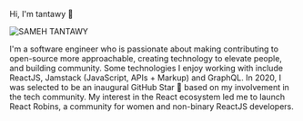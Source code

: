 Hi, I'm tantawy 👋

![SAMEH TANTAWY](https://user-images.githubusercontent.com/32967842/179351818-c72f9581-bd01-49b1-b020-3e91cef9e540.png)

I'm a software engineer who is passionate about making contributing to open-source more approachable, creating technology to elevate people, and building community. Some technologies I enjoy working with include ReactJS, Jamstack (JavaScript, APIs + Markup) and GraphQL. In 2020, I was selected to be an inaugural GitHub Star 🌟 based on my involvement in the tech community. My interest in the React ecosystem led me to launch React Robins, a community for women and non-binary ReactJS developers.
